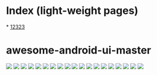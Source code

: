 # Index (light-weight pages)
* [12323](https://github.com/gb0302/awesome-android-ui-master/blob/master/pages/Other.md)
# awesome-android-ui-master
![](https://github.com/gb0302/awesome-android-ui-master/blob/master/art/AVLoadingIndicatorView.gif)
![](https://github.com/gb0302/awesome-android-ui-master/blob/master/arhttps://github.com/gb0302/awesome-android-ui-)
![](https://github.com/gb0302/awesome-android-ui-master/blob/master/art/Android-ColorArcProgressBar.gif)
![](https://github.com/gb0302/awesome-android-ui-master/blob/master/art/Android-ObservableScrollView.gif)
![](https://github.com/gb0302/awesome-android-ui-master/blob/master/art/Android-ObservableScrollView10.gif)
![](https://github.com/gb0302/awesome-android-ui-master/blob/master/art/Android-ObservableScrollView12.gif)
![](https://github.com/gb0302/awesome-android-ui-master/blob/master/art/Android-ObservableScrollView13.gif)
![](https://github.com/gb0302/awesome-android-ui-master/blob/master/art/Android-ObservableScrollView2.gif)
![](https://github.com/gb0302/awesome-android-ui-master/blob/master/art/Android-ObservableScrollView4.gif)
![](https://github.com/gb0302/awesome-android-ui-master/blob/master/art/Android-ObservableScrollView5.gif)
![](https://github.com/gb0302/awesome-android-ui-master/blob/master/art/Android-ObservableScrollView6.gif)
![](https://github.com/gb0302/awesome-android-ui-master/blob/master/art/Android-ParallaxHeaderViewPager.gif)
![](https://github.com/gb0302/awesome-android-ui-master/blob/master/art/AndroidSweetSheet.gif)
![](https://github.com/gb0302/awesome-android-ui-master/blob/master/art/AnimatedCircleLoadingView.gif)
![](https://github.com/gb0302/awesome-android-ui-master/blob/master/art/Context-Menu.Android.gif)
![](https://github.com/gb0302/awesome-android-ui-master/blob/master/art/EasyAndroidAnimations.gif)
![](https://github.com/gb0302/awesome-android-ui-master/blob/master/art/ParallaxPagerTransformer.gif)
![](https://github.com/gb0302/awesome-android-ui-master/blob/master/art/transitions-everywhere.gif)
![](https://github.com/gb0302/awesome-android-ui-master/blob/master/art/swalert_change_type.gif)
